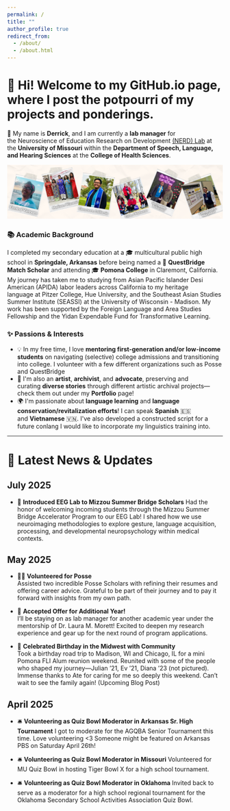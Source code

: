 ```yaml
---
permalink: /
title: ""
author_profile: true
redirect_from: 
  - /about/
  - /about.html
---
```


# 👋 **Hi!** Welcome to my GitHub.io page, where I post the **potpourri** of my projects and ponderings.

🧠 My name is **Derrick**, and I am currently a **lab manager** for the Neuroscience of Education Research on Development <a href="https://sites.google.com/umsystem.edu/nerd-lab/home?authuser=0">(NERD) Lab</a> at the **University of Missouri** within the **Department of Speech, Language, and Hearing Sciences** at the **College of Health Sciences**.

![Image](/images/About_Timeline.png)

### 📚 **Academic Background**  
I completed my secondary education at a 🎓 multicultural public high school in **Springdale, Arkansas** before being named a 🏅 **QuestBridge Match Scholar** and attending 🎓 **Pomona College** in Claremont, California. My journey has taken me to studying from Asian Pacific Islander Desi American (APIDA) labor leaders across California to my heritage language at Pitzer College, Hue University, and the Southeast Asian Studies Summer Institute (SEASSI) at the University of Wisconsin - Madison. My work has been supported by the Foreign Language and Area Studies Fellowship and the Yidan Expendable Fund for Transformative Learning.

### ✨ **Passions & Interests**  
- 💡 In my free time, I love **mentoring first-generation and/or low-income students** on navigating (selective) college admissions and transitioning into college. I volunteer with a few different organizations such as Posse and QuestBridge
- 📜 I'm also an **artist**, **archivist**, and **advocate**, preserving and curating **diverse stories** through different artistic archival projects—check them out under my **Portfolio** page!  
- 🌍 I'm passionate about **language learning** and **language conservation/revitalization efforts**! I can speak **Spanish** 🇪🇸 and **Vietnamese** 🇻🇳. I've also developed a constructed script for a future conlang I would like to incorporate my linguistics training into.

---

# 📰 Latest News & Updates

## July 2025
- 🧠 **Introduced EEG Lab to Mizzou Summer Bridge Scholars**
  Had the honor of welcoming incoming students through the Mizzou Summer Bridge Accelerator Program to our EEG Lab! I shared how we use neuroimaging methodologies to explore gesture, language acquisition, processing, and developmental neuropsychology within medical contexts.
## May 2025
- 🧑‍🏫 **Volunteered for Posse**  
  Assisted two incredible Posse Scholars with refining their resumes and offering career advice. Grateful to be part of their journey and to pay it forward with insights from my own path.

- 📄 **Accepted Offer for Additional Year!**  
  I’ll be staying on as lab manager for another academic year under the mentorship of Dr. Laura M. Morett! Excited to deepen my research experience and gear up for the next round of program applications.

- 🎉 **Celebrated Birthday in the Midwest with Community**  
  Took a birthday road trip to Madison, WI and Chicago, IL for a mini Pomona FLI Alum reunion weekend. Reunited with some of the people who shaped my journey—Julian ’21, Ev ’21, Diana ’23 (not pictured). Immense thanks to Ate for caring for me so deeply this weekend. Can’t wait to see the family again! (Upcoming Blog Post)
## April 2025
- 🛎️ **Volunteering as Quiz Bowl Moderator in Arkansas Sr. High Tournament**
  I got to moderate for the AGQBA Senior Tournament this time. Love volunteering <3 Someone might be featured on Arkansas PBS on Saturday April 26th!

- 🛎️ **Volunteering as Quiz Bowl Moderator in Missouri**
  Volunteered for MU Quiz Bowl in hosting Tiger Bowl X for a high school tournament.

- 🛎️ **Volunteering as Quiz Bowl Moderator in Oklahoma**
  Invited back to serve as a moderator for a high school regional tournament for the Oklahoma Secondary School Activities Association Quiz Bowl.
